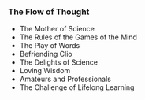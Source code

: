 ### The Flow of Thought
* The Mother of Science
* The Rules of the Games of the Mind
* The Play of Words
* Befriending Clio
* The Delights of Science
* Loving Wisdom
* Amateurs and Professionals
* The Challenge of Lifelong Learning